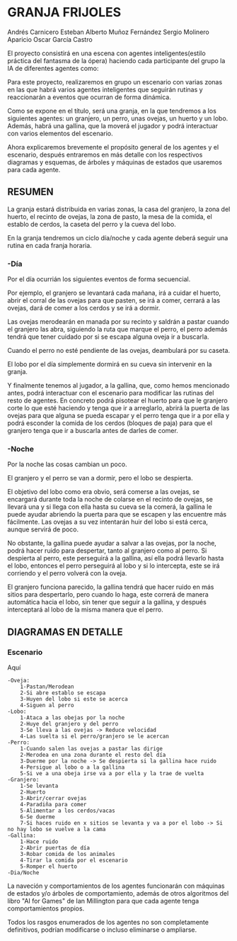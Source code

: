 # GRANJA FRIJOLES

Andrés Carnicero Esteban
Alberto Muñoz Fernández
Sergio Molinero Aparicio
Oscar García Castro

El proyecto consistirá en una escena con agentes inteligentes(estilo práctica del fantasma de la ópera) haciendo cada
participante del grupo la IA de diferentes agentes como:

Para este proyecto, realizaremos en grupo un escenario con varias zonas en las que habrá varios agentes inteligentes que seguirán rutinas y reaccionarán 
a eventos que ocurran de forma dinámica.

Como se expone en el título, será una granja, en la que tendremos a los siguientes agentes: un granjero, un perro, unas ovejas, un huerto y un lobo.
Además, habrá una gallina, que la moverá el jugador y podrá interactuar con varios elementos del escenario.

Ahora explicaremos brevemente el propósito general de los agentes y el escenario, después entraremos en más detalle con los respectivos diagramas y esquemas, de
árboles y máquinas de estados que usaremos para cada agente.

## RESUMEN
La granja estará distribuida en varias zonas, la casa del granjero, la zona del huerto, el recinto de ovejas, la zona de pasto, la mesa de la comida, 
el establo de cerdos, la caseta del perro y la cueva del lobo.

En la granja tendremos un ciclo día/noche y cada agente deberá seguir una rutina en cada franja horaria.

### -Día
Por el día ocurrián los siguientes eventos de forma secuencial.

Por ejemplo, el granjero se levantará cada mañana, irá a cuidar el huerto, abrir el corral de las ovejas para que pasten, se irá a comer, cerrará a las ovejas,
dará de comer a los cerdos y se irá a dormir.

Las ovejas merodearán en manada por su recinto y saldrán a pastar cuando el granjero las abra, siguiendo la ruta que marque el perro, el perro además tendrá
que tener cuidado por si se escapa alguna oveja ir a buscarla.

Cuando el perro no esté pendiente de las ovejas, deambulará por su caseta.

El lobo por el día simplemente dormirá en su cueva sin intervenir en la granja.

Y finalmente tenemos al jugador, a la gallina, que, como hemos mencionado antes, podrá interactuar con el escenario para modificar las rutinas del resto de agentes.
En concreto podrá pisotear el huerto para que le granjero corte lo que esté haciendo y tenga que ir a arreglarlo, abrirá la puerta de las ovejas para que alguna
se pueda escapar y el perro tenga que ir a por ella y podrá esconder la comida de los cerdos (bloques de paja) para que el granjero tenga que ir a buscarla antes de darles
de comer.

### -Noche
Por la noche las cosas cambian un poco.

El granjero y el perro se van a dormir, pero el lobo se despierta.

El objetivo del lobo como era obvio, será comerse a las ovejas, se encargará durante toda la noche de colarse en el recinto de ovejas, se llevará una y si llega con
ella hasta su cueva se la comerá, la gallina le puede ayudar abriendo la puerta para que se escapen y las encuentre más fácilmente. Las ovejas a su vez intentarán
huir del lobo si está cerca, aunque servirá de poco.

No obstante, la gallina puede ayudar a salvar a las ovejas, por la noche, podrá hacer ruido para despertar, tanto al granjero como al perro.
Si despierta al perro, este perseguirá a la gallina, así ella podrá llevarlo hasta el lobo, entonces el perro perseguirá al lobo y si lo intercepta, este se irá corriendo
y el perro volverá con la oveja.

El granjero funciona parecido, la gallina tendrá que hacer ruido en más sitios para despertarlo, pero cuando lo haga, este correrá de manera automática hacia el lobo, 
sin tener que seguir a la gallina, y después interceptará al lobo de la misma manera que el perro.

## DIAGRAMAS EN DETALLE
### Escenario
Aquí 

    
    -Oveja:
        1-Pastan/Merodean
        2-Si abre establo se escapa
        3-Huyen del lobo si este se acerca
        4-Siguen al perro
    -Lobo:
        1-Ataca a las obejas por la noche
        2-Huye del granjero y del perro
        3-Se lleva a las ovejas -> Reduce velocidad
        4-Las suelta si el perro/granjero se le acercan
    -Perro:
        1-Cuando salen las ovejas a pastar las dirige
        2-Merodea en una zona durante el resto del día
        3-Duerme por la noche -> Se despierta si la gallina hace ruido
        4-Persigue al lobo o a la gallina
        5-Si ve a una obeja irse va a por ella y la trae de vuelta
    -Granjero:
        1-Se levanta
        2-Huerto
        3-Abrir/cerrar ovejas
        4-Paradiña para comer
        5-Alimentar a los cerdos/vacas
        6-Se duerme
        7-Si haces ruido en x sitios se levanta y va a por el lobo -> Si no hay lobo se vuelve a la cama
    -Gallina:
        1-Hace ruido
        2-Abrir puertas de día
        3-Robar comida de los animales
        4-Tirar la comida por el escenario
        5-Romper el huerto
    -Dia/Noche

La naveción y comportamientos de los agentes funcionarán con máquinas de estados y/o árboles de comportamiento, además 
de otros algoritmos del libro "AI for Games" de Ian Millington para que cada agente tenga comportamientos propios.

Todos los rasgos enumerados de los agentes no son completamente definitivos, podrían modificarse o incluso eliminarse
o ampliarse.
